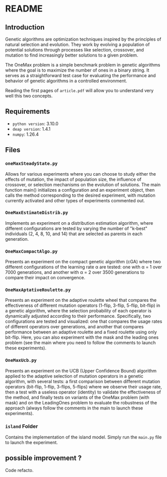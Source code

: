 # README

## Introduction

Genetic algorithms are optimization techniques inspired by the principles of natural selection and evolution. They work by evolving a population of potential solutions through processes like selection, crossover, and mutation to find increasingly better solutions to a given problem.

The OneMax problem is a simple benchmark problem in genetic algorithms where the goal is to maximize the number of ones in a binary string. It serves as a straightforward test case for evaluating the performance and behavior of genetic algorithms in a controlled environment.

Reading the first pages of `article.pdf` will allow you to understand very well this two concepts.

## Requirements

- `python version`: 3.10.0
- `deap version`: 1.4.1
- `numpy`: 1.26.4

## Files

### `oneMaxSteadyState.py`

Allows for various experiments where you can choose to study either the effects of mutation, the impact of population size, the influence of crossover, or selection mechanisms on the evolution of solutions. The main function main() initializes a configuration and an experiment object, then calls the method corresponding to the desired experiment, with mutation currently activated and other types of experiments commented out.

### `OneMaxEstimateDistrib.py`

Implements an experiment on a distribution estimation algorithm, where different configurations are tested by varying the number of "k-best" individuals (2, 4, 8, 10, and 14) that are selected as parents in each generation.

### `OneMaxCompactAlgo.py`

Presents an experiment on the compact genetic algorithm (cGA) where two different configurations of the learning rate α are tested: one with α = 1 over 7000 generations, and another with α = 2 over 3500 generations to compare their impact on convergence.

### `OneMaxAptativeRoulette.py`

Presents an experiment on the adaptive roulette wheel that compares the effectiveness of different mutation operators (1-flip, 3-flip, 5-flip, bit-flip) in a genetic algorithm, where the selection probability of each operator is dynamically adjusted according to their performance. Specifically, two configurations are tested and visualized: one that compares the usage rates of different operators over generations, and another that compares performance between an adaptive roulette and a fixed roulette using only bit-flip. Here, you can also experiment with the mask and the leading ones problem (see the main where you need to follow the comments to launch these experiments).

### `OneMaxUcb.py`

Presents an experiment on the UCB (Upper Confidence Bound) algorithm applied to the adaptive selection of mutation operators in a genetic algorithm, with several tests: a first comparison between different mutation operators (bit-flip, 1-flip, 3-flips, 5-flips) where we observe their usage rate, then a test with a useless operator (identity) to validate the effectiveness of the method, and finally tests on variants of the OneMax problem (with mask) and on the LeadingOnes problem to evaluate the robustness of the approach (always follow the comments in the main to launch these experiments).

### `island` Folder

Contains the implementation of the island model. Simply run the `main.py` file to launch the experiment.

## possible improvement ?
Code refacto.
